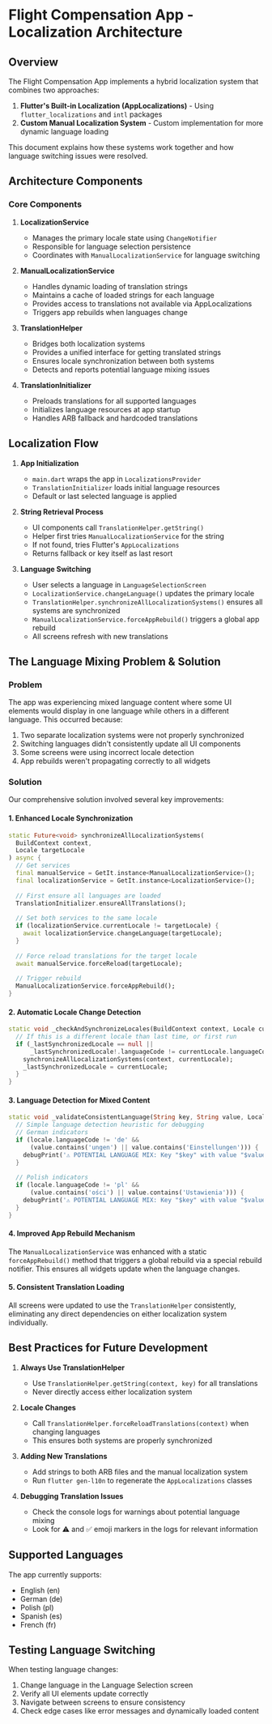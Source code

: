 # Flight Compensation App - Localization Architecture

## Overview

The Flight Compensation App implements a hybrid localization system that combines two approaches:

1. **Flutter's Built-in Localization (AppLocalizations)** - Using `flutter_localizations` and `intl` packages
2. **Custom Manual Localization System** - Custom implementation for more dynamic language loading

This document explains how these systems work together and how language switching issues were resolved.

## Architecture Components

### Core Components

1. **LocalizationService**
   - Manages the primary locale state using `ChangeNotifier`
   - Responsible for language selection persistence
   - Coordinates with `ManualLocalizationService` for language switching

2. **ManualLocalizationService**
   - Handles dynamic loading of translation strings
   - Maintains a cache of loaded strings for each language
   - Provides access to translations not available via AppLocalizations
   - Triggers app rebuilds when languages change

3. **TranslationHelper**
   - Bridges both localization systems
   - Provides a unified interface for getting translated strings
   - Ensures locale synchronization between both systems
   - Detects and reports potential language mixing issues

4. **TranslationInitializer**
   - Preloads translations for all supported languages
   - Initializes language resources at app startup
   - Handles ARB fallback and hardcoded translations

## Localization Flow

1. **App Initialization**
   - `main.dart` wraps the app in `LocalizationsProvider` 
   - `TranslationInitializer` loads initial language resources
   - Default or last selected language is applied

2. **String Retrieval Process**
   - UI components call `TranslationHelper.getString()`
   - Helper first tries `ManualLocalizationService` for the string
   - If not found, tries Flutter's `AppLocalizations`
   - Returns fallback or key itself as last resort

3. **Language Switching**
   - User selects a language in `LanguageSelectionScreen`
   - `LocalizationService.changeLanguage()` updates the primary locale
   - `TranslationHelper.synchronizeAllLocalizationSystems()` ensures all systems are synchronized
   - `ManualLocalizationService.forceAppRebuild()` triggers a global app rebuild
   - All screens refresh with new translations

## The Language Mixing Problem & Solution

### Problem

The app was experiencing mixed language content where some UI elements would display in one language while others in a different language. This occurred because:

1. Two separate localization systems were not properly synchronized
2. Switching languages didn't consistently update all UI components
3. Some screens were using incorrect locale detection
4. App rebuilds weren't propagating correctly to all widgets

### Solution

Our comprehensive solution involved several key improvements:

#### 1. Enhanced Locale Synchronization

```dart
static Future<void> synchronizeAllLocalizationSystems(
  BuildContext context, 
  Locale targetLocale
) async {
  // Get services
  final manualService = GetIt.instance<ManualLocalizationService>();
  final localizationService = GetIt.instance<LocalizationService>();
  
  // First ensure all languages are loaded
  TranslationInitializer.ensureAllTranslations();
  
  // Set both services to the same locale
  if (localizationService.currentLocale != targetLocale) {
    await localizationService.changeLanguage(targetLocale);
  }
  
  // Force reload translations for the target locale
  await manualService.forceReload(targetLocale);
  
  // Trigger rebuild
  ManualLocalizationService.forceAppRebuild();
}
```

#### 2. Automatic Locale Change Detection

```dart
static void _checkAndSynchronizeLocales(BuildContext context, Locale currentLocale) {
  // If this is a different locale than last time, or first run
  if (_lastSynchronizedLocale == null || 
      _lastSynchronizedLocale!.languageCode != currentLocale.languageCode) {
    synchronizeAllLocalizationSystems(context, currentLocale);
    _lastSynchronizedLocale = currentLocale;
  }
}
```

#### 3. Language Detection for Mixed Content

```dart
static void _validateConsistentLanguage(String key, String value, Locale locale) {
  // Simple language detection heuristic for debugging
  // German indicators
  if (locale.languageCode != 'de' && 
      (value.contains('ungen') || value.contains('Einstellungen'))) {
    debugPrint('⚠️ POTENTIAL LANGUAGE MIX: Key "$key" with value "$value" may be German');
  }
  
  // Polish indicators
  if (locale.languageCode != 'pl' && 
      (value.contains('ości') || value.contains('Ustawienia'))) {
    debugPrint('⚠️ POTENTIAL LANGUAGE MIX: Key "$key" with value "$value" may be Polish');
  }
}
```

#### 4. Improved App Rebuild Mechanism

The `ManualLocalizationService` was enhanced with a static `forceAppRebuild()` method that triggers a global rebuild via a special rebuild notifier. This ensures all widgets update when the language changes.

#### 5. Consistent Translation Loading

All screens were updated to use the `TranslationHelper` consistently, eliminating any direct dependencies on either localization system individually.

## Best Practices for Future Development

1. **Always Use TranslationHelper**
   - Use `TranslationHelper.getString(context, key)` for all translations
   - Never directly access either localization system

2. **Locale Changes**
   - Call `TranslationHelper.forceReloadTranslations(context)` when changing languages
   - This ensures both systems are properly synchronized

3. **Adding New Translations**
   - Add strings to both ARB files and the manual localization system
   - Run `flutter gen-l10n` to regenerate the `AppLocalizations` classes

4. **Debugging Translation Issues**
   - Check the console logs for warnings about potential language mixing
   - Look for ⚠️ and ✅ emoji markers in the logs for relevant information

## Supported Languages

The app currently supports:
- English (en)
- German (de)
- Polish (pl)
- Spanish (es)
- French (fr)

## Testing Language Switching

When testing language changes:
1. Change language in the Language Selection screen
2. Verify all UI elements update correctly
3. Navigate between screens to ensure consistency
4. Check edge cases like error messages and dynamically loaded content
